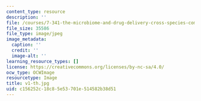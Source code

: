 ```yaml
---
content_type: resource
description: ''
file: /courses/7-341-the-microbiome-and-drug-delivery-cross-species-communication-in-health-and-disease-spring-2018/c156252c18c85e53701e514582b38d51_v1-th.jpg
file_size: 35586
file_type: image/jpeg
image_metadata:
  caption: ''
  credit: ''
  image-alt: ''
learning_resource_types: []
license: https://creativecommons.org/licenses/by-nc-sa/4.0/
ocw_type: OCWImage
resourcetype: Image
title: v1-th.jpg
uid: c156252c-18c8-5e53-701e-514582b38d51
---
```


